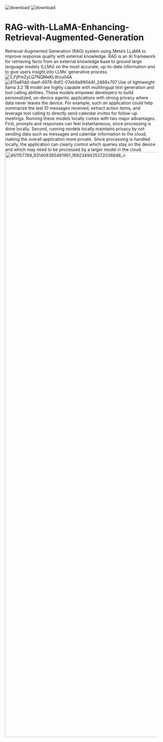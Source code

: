 ![download](https://github.com/user-attachments/assets/c47ef60d-219e-481f-a609-d88dd4b84af9)
![download](https://github.com/user-attachments/assets/ea577cae-35f7-4210-b80d-356017bb4952)
# RAG-with-LLaMA-Enhancing-Retrieval-Augmented-Generation
Retrieval-Augmented Generation (RAG) system using Meta’s LLaMA to improve response quality with external knowledge.
RAG is an AI framework for retrieving facts from an external knowledge base to ground large language models (LLMs) on the most accurate, up-to-date information and to give users insight into LLMs’ generative process.
![1_FjPmZyLQ7NQMeKL9tzu04A](https://github.com/user-attachments/assets/40be9f93-772f-4e82-8bf0-5a508ed74675)
![415a61dd-daef-4978-8df2-07eb9a89044f_2468x707](https://github.com/user-attachments/assets/fda79fda-3f37-4fdb-a862-896a0b5b5725)
Use of  lightweight llama 3.2 1B model are highly capable with multilingual text generation and tool calling abilities. These models empower developers to build personalized, on-device agentic applications with strong privacy where data never leaves the device. For example, such an application could help summarize the last 10 messages received, extract action items, and leverage tool calling to directly send calendar invites for follow-up meetings.
Running these models locally comes with two major advantages. First, prompts and responses can feel instantaneous, since processing is done locally. Second, running models locally maintains privacy by not sending data such as messages and calendar information to the cloud, making the overall application more private. Since processing is handled locally, the application can clearly control which queries stay on the device and which may need to be processed by a larger model in the cloud.
<img width="1920" alt="461157789_931406385491961_1692349435372036848_n" src="https://github.com/user-attachments/assets/034068eb-b11e-478d-8b0d-ebcaf038c613" />


